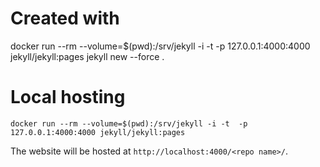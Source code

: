 

# Created with

  docker run --rm --volume=$(pwd):/srv/jekyll -i -t  -p 127.0.0.1:4000:4000 jekyll/jekyll:pages jekyll new --force .

# Local hosting

```
docker run --rm --volume=$(pwd):/srv/jekyll -i -t  -p 127.0.0.1:4000:4000 jekyll/jekyll:pages
```

The website will be hosted at `http://localhost:4000/<repo name>/`.
